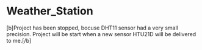 # Weather_Station


[b]Project has been stopped, bocuse DHT11 sensor had a very small precision. Project will be start when a new sensor HTU21D will be delivered to me.[/b]
